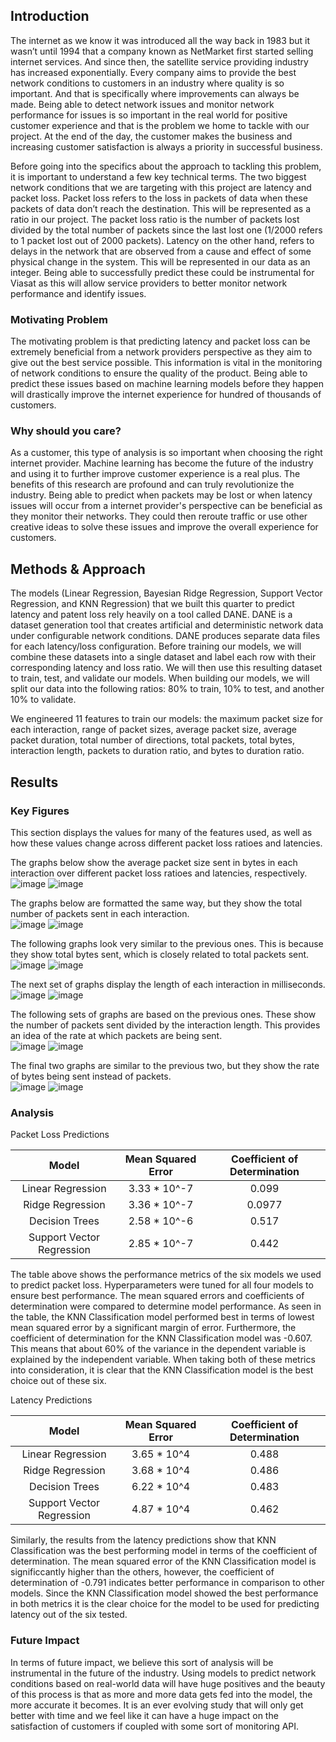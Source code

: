 ## Introduction

The internet as we know it was introduced all the way back in 1983 but it wasn’t until 1994 that a company known as NetMarket first started selling internet services. And since then, the satellite service providing industry has increased exponentially. Every company aims to provide the best network conditions to customers in an industry where quality is so important. And that is specifically where improvements can always be made. Being able to detect network issues and monitor network performance for issues is so important in the real world for positive customer experience and that is the problem we home to tackle with our project. At the end of the day, the customer makes the business and increasing customer satisfaction is always a priority in successful business. 

Before going into the specifics about the approach to tackling this problem, it is important to understand a few key technical terms. The two biggest network conditions that we are targeting with this project are latency and packet loss. Packet loss refers to the loss in packets of data when these packets of data don’t reach the destination. This will be represented as a ratio in our project. The packet loss ratio is the number of packets lost divided by the total number of packets since the last lost one (1/2000 refers to 1 packet lost out of 2000 packets). Latency on the other hand, refers to delays in the network that are observed from a cause and effect of some physical change in the system. This will be represented in our data as an integer. Being able to successfully predict these could be instrumental for Viasat as this will allow service providers to better monitor network performance and identify issues.

### Motivating Problem

The motivating problem is that predicting latency and packet loss can be extremely beneficial from a network providers perspective as they aim to give out the best service possible. This information is vital in the monitoring of network conditions to ensure the quality of the product. Being able to predict these issues based on machine learning models before they happen will drastically improve the internet experience for hundred of thousands of customers.

### Why should you care?

As a customer, this type of analysis is so important when choosing the right internet provider. Machine learning has become the future of the industry and using it to further improve customer experience is a real plus. The benefits of this research are profound and can truly revolutionize the industry. Being able to predict when packets may be lost or when latency issues will occur from a internet provider's perspective can be beneficial as they monitor their networks. They could then reroute traffic or use other creative ideas to solve these issues and improve the overall experience for customers.

## Methods & Approach

The models (Linear Regression, Bayesian Ridge Regression, Support Vector Regression, and KNN Regression) that we built this quarter to predict latency and patent loss rely heavily on a tool called DANE. DANE is a dataset generation tool that creates artificial and deterministic network data under configurable network conditions. DANE produces separate data files for each latency/loss configuration. Before training our models, we will combine these datasets into a single dataset and label each row with their corresponding latency and loss ratio. We will then use this resulting dataset to train, test, and validate our models. When building our models, we will split our data into the following ratios: 80% to train, 10% to test, and another 10% to validate.

We engineered 11 features to train our models: the maximum packet size for each interaction, range of packet sizes, average packet size, average packet duration, total number of directions, total packets, total bytes, interaction length, packets to duration ratio, and bytes to duration ratio.

## Results

### Key Figures

This section displays the values for many of the features used, as well as how these values change across different packet loss ratioes and latencies. 

The graphs below show the average packet size sent in bytes in each interaction over different packet loss ratioes and latencies, respectively.  
![image](https://user-images.githubusercontent.com/43732347/156982499-e7b05a5f-d0fd-4f27-bfd7-98c842b5ec38.png) 
![image](https://user-images.githubusercontent.com/43732347/156982524-4d66fbd9-ca16-4225-b6bd-6096da2bceee.png)  

The graphs below are formatted the same way, but they show the total number of packets sent in each interaction.  
![image](https://user-images.githubusercontent.com/43732347/156983311-995f88bb-422c-463d-9936-9dbfe2567fac.png) 
![image](https://user-images.githubusercontent.com/43732347/156983329-a8af73ad-94da-43a6-ad61-cf540c1ea92d.png)  

The following graphs look very similar to the previous ones. This is because they show total bytes sent, which is closely related to total packets sent.  
![image](https://user-images.githubusercontent.com/43732347/156983444-1530c624-174c-4c7e-8c17-680496aae748.png) 
![image](https://user-images.githubusercontent.com/43732347/156983462-b77ff683-a4df-4b31-b60d-1fb868f65d39.png)  

The next set of graphs display the length of each interaction in milliseconds.  
![image](https://user-images.githubusercontent.com/43732347/156983546-9c346158-b17c-4a80-8cff-7fb2b795cb9f.png) 
![image](https://user-images.githubusercontent.com/43732347/156983562-a6f11b03-aa91-435e-9c02-fd41a354eee4.png)  

The following sets of graphs are based on the previous ones. These show the number of packets sent divided by the interaction length. This provides an idea of the rate at which packets are being sent.  
![image](https://user-images.githubusercontent.com/43732347/156983745-7ca462e5-d684-47b8-bdba-b61567f2bc5f.png) 
![image](https://user-images.githubusercontent.com/43732347/156983761-4a2ace78-0c18-4750-967c-b6d95cac9b41.png)  

The final two graphs are similar to the previous two, but they show the rate of bytes being sent instead of packets.  
![image](https://user-images.githubusercontent.com/43732347/156983835-b705362e-2f02-4950-8a3c-a2cb7de61e9e.png) 
![image](https://user-images.githubusercontent.com/43732347/156983848-2924ba38-f557-43e3-b7d8-1b17236823b3.png)  


### Analysis

Packet Loss Predictions
 
|Model|Mean Squared Error|Coefficient of Determination|
| :----: | :----: | :----: |
|Linear Regression|3.33 * 10^-7|0.099|
|Ridge Regression|3.36 * 10^-7|0.0977|
|Decision Trees|2.58 * 10^-6|0.517|
|Support Vector Regression|2.85 * 10^-7|0.442|

 
The table above shows the performance metrics of the six models we used to predict packet loss. Hyperparameters were tuned for all four models to ensure best performance. The mean squared errors and coefficients of determination were compared to determine model performance. As seen in the table, the KNN Classification model performed best in terms of lowest mean squared error by a significant margin of error. Furthermore, the coefficient of determination for the KNN Classification model was -0.607. This means that about 60% of the variance in the dependent variable is explained by the independent variable. When taking both of these metrics into consideration, it is clear that the KNN Classification model is the best choice out of these six.
 
Latency Predictions
 
|Model|Mean Squared Error|Coefficient of Determination|
| :----: | :----: | :----: |
|Linear Regression|3.65 * 10^4|0.488|
|Ridge Regression|3.68 * 10^4|0.486|
|Decision Trees|6.22 * 10^4|0.483|
|Support Vector Regression|4.87 * 10^4|0.462|

 
Similarly, the results from the latency predictions show that KNN Classification was the best performing model in terms of the coefficient of determination. The mean squared error of the KNN Classification model is significcantly higher than the others, however, the coefficient of determination of -0.791 indicates better performance in comparison to other models. Since the KNN Classification model showed the best performance in both metrics it is the clear choice for the model to be used for predicting latency out of the six tested.


### Future Impact

In terms of future impact, we believe this sort of analysis will be instrumental in the future of the industry. Using models to predict network conditions based on real-world data will have huge positives and the beauty of this process is that as more and more data gets fed into the model, the more accurate it becomes. It is an ever evolving study that will only get better with time and we feel like it can have a huge impact on the satisfaction of customers if coupled with some sort of monitoring API.
